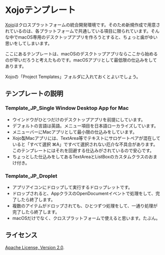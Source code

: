 # Xojoテンプレート

[Xojo](https://www.xojo.com/)はクロスプラットフォームの統合開発環境です。そのため新規作成で用意されているのは、各プラットフォームで共通している項目に限られています。そんな中でmacOS専用のデスクトップアプリを作ろうとすると、ちょっと歯がゆい思いをしてしまいます。

ここにあるテンプレートは、macOSのデスクトップアプリならここから始めるのが早いだろうと考えたものです。macOSアプリとして最低限の仕込みをしてあります。

Xojoの「Project Templates」フォルダに入れておくとよいでしょう。


## テンプレートの説明

### Template_JP_Single Window Desktop App for Mac
* ウインドウがひとつだけのデスクトップアプリを前提にしています。
* デフォルトの言語は英語。メニュー項目を日本語ローカライズしています。
* メニューバーにMacアプリとして最小限の仕込みをしています。
* Xojo製Macアプリには、TextArea等でテキストにサロゲートペアが混在していると「すべて選択 ⌘A」ですべて選択されない厄介な不具合があります。このテンプレートにはそれを回避する仕込みがされているので安心です。
* ちょっとした仕込みをしてあるTextAreaとListBoxのカスタムクラスのおまけ付き。

### Template_JP_Droplet
* アプリアイコンにドロップして実行するドロップレットです。
* ドロップされると、AppクラスのOpenDocumentイベントで処理をして、完了したら終了します。
* 複数のアイテムがドロップされても、ひとつずつ処理をして、一通り処理が完了したら終了します。
* macOSだけでなく、クロスプラットフォームで使えると思います。たぶん。


## ライセンス

 [Apache License, Version 2.0](http://www.apache.org/licenses/LICENSE-2.0).